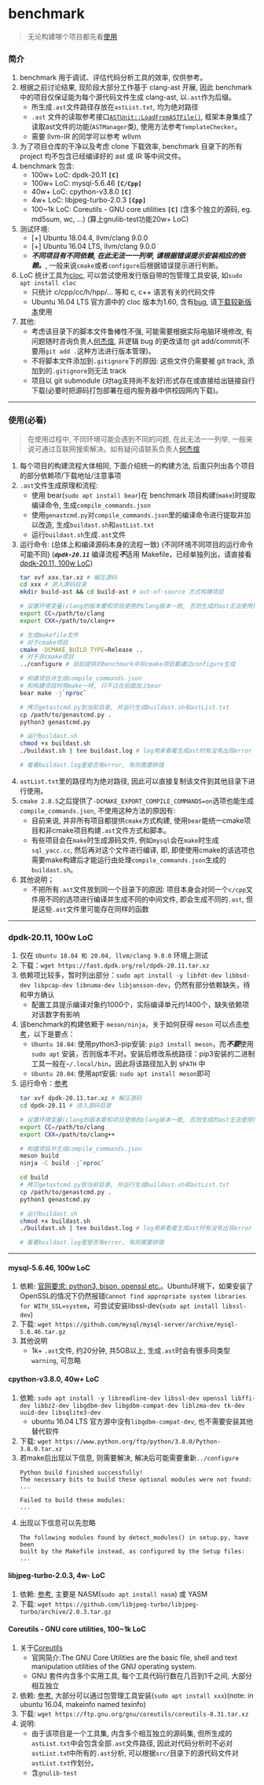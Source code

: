 # benchmark
>无论构建哪个项目都先看[使用](#Usage)
### 简介
1. benchmark 用于调试、评估代码分析工具的效率, 仅供参考。
2. 根据之前讨论结果, 现阶段大部分工作基于 clang-ast 开展, 因此 benchmark 中的项目仅保证能为每个源代码文件生成 clang-ast, 以`.ast`作为后缀。
    + 所生成`.ast`文件路径存放在`astList.txt`, 均为绝对路径
    + `.ast` 文件的读取参考接口[`ASTUnit::LoadFromASTFile()`](http://clang.llvm.org/doxygen/classclang_1_1ASTUnit.html), 框架本身集成了读取ast文件的功能(`ASTManager`类), 使用方法参考`TemplateChecker`。
    + 需要 llvm-IR 的同学可以参考 wllvm
3. 为了项目仓库的干净以及考虑 clone 下载效率, benchmark 目录下的所有 project 均不包含已经编译好的 ast 或 IR 等中间文件。
4. benchmark 包含: 
    + 100w+ LoC: dpdk-20.11 **`[C]`**
    + 100w+ LoC: mysql-5.6.46 **`[C/Cpp]`**
    + 40w+ LoC: cpython-v3.8.0 **`[C]`**
    + 4w+ LoC: libjpeg-turbo-2.0.3 **`[Cpp]`**
    + 100~1k LoC: Coreutils - GNU core utilities **`[C]`** (含多个独立的源码, eg. md5sum, wc, ...) (算上gnulib-test功能20w+ LoC)
5. 测试环境: 
    + [+] Ubuntu 18.04.4, llvm/clang 9.0.0
    + [+] Ubuntu 16.04 LTS, llvm/clang 9.0.0
    + ***不同项目有不同依赖, 在此无法一一列举, 请根据错误提示安装相应的依赖。***, 一般来说`cmake`或者`configure`后根据错误提示进行判断。
6. LoC 统计工具为[cloc](http://cloc.sourceforge.net/), 可以尝试使用发行版自带的包管理工具安装, 如`sudo apt install cloc`
    + 只统计 c/cpp/cc/h/hpp/... 等和 c, c++ 语言有关的代码文件
    + Ubuntu 16.04 LTS 官方源中的 cloc 版本为1.60, 含有[bug](https://github.com/AlDanial/cloc/issues/126), 请[下载较新版本](https://github.com/AlDanial/cloc/releases)使用
7. 其他:
    + 考虑该目录下的脚本文件鲁棒性不强, 可能需要根据实际电脑环境修改, 有问题随时咨询负责人[何杰煊](kuaiqleqren@163.com), 非逻辑 bug 的更改请勿 git add/commit(不要用`git add .`这种方法进行版本管理)。
    + 不将脚本文件添加到`.gitignore`下的原因: 这些文件仍需要被 git track, 添加到的`.gitignore`则无法 track
    + 项目以 git submodule (对tag支持尚不友好)形式存在或直接给出链接自行下载(必要时把源码打包部署在组内服务器中供校园网内下载)。

----------

### 使用(必看)<a name="Usage"></a>
>在使用过程中, 不同环境可能会遇到不同的问题, 在此无法一一列举, 一般来说可通过互联网搜索解决。如有疑问请联系负责人[何杰煊](kuaiqleqren@163.com)
1. 每个项目的构建流程大体相同, 下面介绍统一的构建方法, 后面只列出各个项目的部分依赖项/下载地址/注意事项
2. `.ast`文件生成原理和流程:
    + 使用 bear(`sudo apt install bear`)在 benchmark 项目构建(`make`)时提取编译命令, 生成`compile_commands.json`
    + 使用`genastcmd.py`对`compile_commands.json`里的编译命令进行提取并加以改造, 生成`buildast.sh`和`astList.txt`
    + 运行`buildast.sh`生成`.ast`文件
3. 运行命令: (总体上和编译源码本身的流程一致) (不同环境不同项目的运行命令可能不同) (***`dpdk-20.11`*** 编译流程***不***适用 Makefile，已经单独列出，请直接看[dpdk-20.11, 100w LoC](#dpdk))
    ```bash
    tar xvf xxx.tar.xz # 解压源码
    cd xxx # 进入源码目录
    mkdir build-ast && cd build-ast # out-of-source 方式构建项目

    # 设置环境变量(clang的版本要和项目使用的clang版本一致, 否则生成的ast无法使用)
    export CC=/path/to/clang
    export CXX=/path/to/clang++

    # 生成makefile文件
    # 对于cmake项目
    cmake -DCMAKE_BUILD_TYPE=Release ..
    # 对于非cmake项目
    ../configure # 目前提供的benchmark中非cmake项目都通过configure生成

    # 构建项目并生成compile_commands.json
    # 和构建项目时用make一样, 只不过在前面加上bear
    bear make -j`nproc` 

    # 拷贝getastcmd.py到当前目录, 并运行生成buildast.sh和astList.txt
    cp /path/to/genastcmd.py .
    python3 genastcmd.py

    # 运行buildast.sh
    chmod +x buildast.sh
    ./buildast.sh | tee buildast.log # log用来看看生成ast时有没有出现error

    # 看看buildast.log里是否有error, 有则需要排错
    ```
4. `astList.txt`里的路径均为绝对路径, 因此可以直接复制该文件到其他目录下进行使用。   
5. `cmake 2.8.5`之后提供了`-DCMAKE_EXPORT_COMPILE_COMMANDS=on`选项也能生成`compile_commands.json`, 不使用这种方法的原因有:
    + 目前来说, 并非所有项目都提供`cmake`方式构建, 使用`bear`能统一cmake项目和非cmake项目构建`.ast`文件方式和脚本。
    + 有些项目会在`make`时生成源码文件, 例如`mysql`会在`make`时生成`sql_yacc.cc`, 然后再对这个文件进行编译, 即, 即使使用cmake的该选项也需要make构建后才能运行由处理`compile_commands.json`生成的`buildast.sh`。
6. 其他说明；
    + 不把所有`.ast`文件放到同一个目录下的原因: 项目本身会对同一个`c/cpp`文件用不同的选项进行编译并生成不同的中间文件, 即会生成不同的`.ast`, 但是这些`.ast`文件里可能存在同样的函数

----------

### dpdk-20.11, 100w LoC<a name="dpdk"></a>
1. 仅在 `Ubuntu 18.04 和 20.04, llvm/clang 9.0.0` 环境上测试
2. 下载：`wget https://fast.dpdk.org/rel/dpdk-20.11.tar.xz`
3. 依赖项比较多，暂时列出部分：`sudo apt install -y libfdt-dev libbsd-dev libpcap-dev libnuma-dev libjansson-dev`，仍然有部分依赖缺失，待和甲方确认
    + 配置工具提示编译对象约1000个，实际编译单元约1400个，缺失依赖项对该数字有影响
4. 该benchmark的构建依赖于 `meson/ninja`，关于如何获得 `meson` 可以点击[参考](https://mesonbuild.com/Getting-meson.html)，以下是要点：
    + `Ubuntu 18.04`: 使用python3-pip安装: `pip3 install meson`，而***不要***使用 `sudo apt` 安装，否则版本不对。安装后修改系统路径：pip3安装的二进制工具一般在`~/.local/bin`，因此将该路径加入到 `$PATH` 中
    + `Ubuntu 20.04`: 使用apt安装: `sudo apt install meson`即可
5. 运行命令：[参考](https://core.dpdk.org/doc/quick-start)
    ```bash
    tar xvf dpdk-20.11.tar.xz # 解压源码
    cd dpdk-20.11 # 进入源码目录

    # 设置环境变量(clang的版本要和项目使用的clang版本一致, 否则生成的ast无法使用)
    export CC=/path/to/clang
    export CXX=/path/to/clang++

    # 构建项目并生成compile_commands.json
    meson build
    ninja -C build -j`nproc`

    cd build
    # 拷贝getastcmd.py到当前目录, 并运行生成buildast.sh和astList.txt
    cp /path/to/genastcmd.py .
    python3 genastcmd.py

    # 运行buildast.sh
    chmod +x buildast.sh
    ./buildast.sh | tee buildast.log # log用来看看生成ast时有没有出现error

    # 看看buildast.log里是否有error, 有则需要排错
    ```

----------

#### mysql-5.6.46, 100w LoC
1. 依赖: [官网要求: python3, bison, openssl etc.](https://dev.mysql.com/doc/refman/5.6/en/source-installation-prerequisites.html)。Ubuntu环境下，如果安装了OpenSSL的情况下仍然报错`Cannot find appropriate system libraries for WITH_SSL=system`，可尝试安装libssl-dev(`sudo apt install libssl-dev`)
2. 下载: `wget https://github.com/mysql/mysql-server/archive/mysql-5.6.46.tar.gz`
3. 其他说明
    + 1k+ `.ast`文件, 约20分钟, 共5GB以上, 生成`.ast`时会有很多同类型`warning`, 可忽略


#### cpython-v3.8.0, 40w+ LoC
1. 依赖: `sudo apt install -y libreadline-dev libssl-dev openssl libffi-dev libbz2-dev libgdbm-dev libgdbm-compat-dev liblzma-dev tk-dev uuid-dev libsqlite3-dev`
    + ubuntu 16.04 LTS 官方源中没有`libgdbm-compat-dev`, 也不需要安装其他替代软件
2. 下载: `wget https://www.python.org/ftp/python/3.8.0/Python-3.8.0.tar.xz`
3. 若make后出现以下信息, 则需要解决, 解决后可能需要重新`../configure`
    ```
    Python build finished successfully!
    The necessary bits to build these optional modules were not found:
    ...
    
    Failed to build these modules:
    ... 
    ```
4. 出现以下信息可以先忽略
    ```
    The following modules found by detect_modules() in setup.py, have been
    built by the Makefile instead, as configured by the Setup files:
    ...
    ```


#### libjpeg-turbo-2.0.3, 4w- LoC
1. 依赖: [参考](https://github.com/libjpeg-turbo/libjpeg-turbo/blob/2.0.3/BUILDING.md), 主要是 NASM(`sudo apt install nasm`) 或 YASM
2. 下载: `wget https://github.com/libjpeg-turbo/libjpeg-turbo/archive/2.0.3.tar.gz`


#### Coreutils - GNU core utilities, 100~1k LoC
1. 关于[Coreutils](https://www.gnu.org/software/coreutils/)
    + 官网简介:The GNU Core Utilities are the basic file, shell and text manipulation utilities of the GNU operating system.
    + GNU 套件内含多个实用工具, 每个工具代码行数在几百到1千之间, 大部分相互独立
2. 依赖: [参考](https://github.com/coreutils/coreutils/blob/master/README-prereq), 大部分可以通过包管理工具安装(`sudo apt install xxx`)(note: in ubuntu 16.04, makeinfo named texinfo)
3. 下载: `wget https://ftp.gnu.org/gnu/coreutils/coreutils-8.31.tar.xz`
4. 说明:
    + 由于该项目是一个工具集, 内含多个相互独立的源码集, 但所生成的`astList.txt`中会包含全部`.ast`文件路径, 因此对代码分析时不必对`astList.tx`t中所有的`.ast`分析, 可以根据`src/`目录下的源代码文件对`astList.txt`作划分。
    + 含`gnulib-test`
